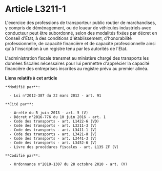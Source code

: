 # Article L3211-1

L'exercice des professions de transporteur public routier de marchandises, y compris de déménagement, ou de loueur de
véhicules industriels avec conducteur peut être subordonné, selon des modalités fixées par décret en Conseil d'Etat,  à des
conditions d'établissement, d'honorabilité professionnelle, de capacité financière et de capacité professionnelle ainsi qu'à
l'inscription à un registre tenu par les autorités de l'Etat.

L'administration  fiscale transmet au ministère chargé des transports les données  fiscales nécessaires pour lui permettre
d'apprécier la capacité  financière des entreprises inscrites au registre prévu au premier  alinéa.

**Liens relatifs à cet article**

	**Modifié par**:

	  - Loi n°2012-387 du 22 mars 2012 - art. 91

	**Cité par**:

	  - Arrêté du 5 juin 2013 - art. 5 (V)
	  - Décret n°2016-776 du 10 juin 2016 - art. 1
	  - Code des transports - art. L1422-6 (VD)
	  - Code des transports - art. L3211-3 (V)
	  - Code des transports - art. L3411-1 (V)
	  - Code des transports - art. L3421-8 (V)
	  - Code des transports - art. L3441-3 (V)
	  - Code des transports - art. L3452-6 (V)
	  - Livre des procédures fiscales - art. L135 ZF (V)

	**Codifié par**:

	  - Ordonnance n°2010-1307 du 28 octobre 2010 - art. (V)

